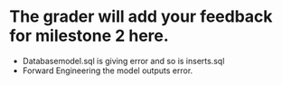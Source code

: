 # The grader will add your feedback for milestone 2 here.
* Databasemodel.sql is giving error and so is inserts.sql
* Forward Engineering the model outputs error. 
